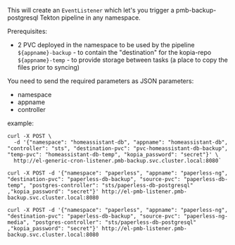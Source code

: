 This will create an `EventListener` which let's you trigger a pmb-backup-postgresql Tekton pipeline in any namespace.

Prerequisites:
  - 2 PVC deployed in the namespace to be used by the pipeline
    `${appname}-backup` - to contain the "destination" for the kopia-repo
    `${appname}-temp`   - to provide storage between tasks (a place to copy the files prior to syncing)
    
You need to send the required parameters as JSON
parameters:
  - namespace
  - appname
  - controller

example:
```
curl -X POST \
  -d '{"namespace": "homeassistant-db", "appname": "homeassistant-db", "controller": "sts", "destination-pvc": "pvc-homeassistant-db-backup", "temp-pvc": "homeassistant-db-temp", "kopia_password": "secret"}' \
  http://el-generic-cron-listener.pmb-backup.svc.cluster.local:8080`
```

```
curl -X POST -d '{"namespace": "paperless", "appname": "paperless-ng", "destination-pvc": "paperless-db-backup", "source-pvc": "paperless-db-temp", "postgres-controller": "sts/paperless-db-postgresql" ,"kopia_password": "secret"}' http://el-pmb-listener.pmb-backup.svc.cluster.local:8080
```


```
curl -X POST -d '{"namespace": "paperless", "appname": "paperless-ng", "destination-pvc": "paperless-db-backup", "source-pvc": "paperless-ng-media", "postgres-controller": "sts/paperless-db-postgresql" ,"kopia_password": "secret"}' http://el-pmb-listener.pmb-backup.svc.cluster.local:8080
```

